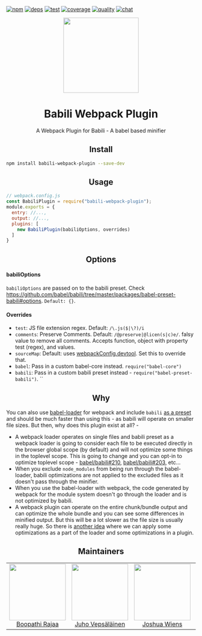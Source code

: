 [![npm][npm]][npm-url]
[![deps][deps]][deps-url]
[![test][test]][test-url]
[![coverage][cover]][cover-url]
[![quality][quality]][quality-url]
[![chat][chat]][chat-url]

<div align="center">
  <!-- replace with accurate logo e.g from https://worldvectorlogo.com/ -->
  <a href="https://github.com/webpack/webpack">
    <img width="200" height="200" vspace="" hspace="25"
      src="https://cdn.rawgit.com/webpack/media/e7485eb2/logo/icon.svg">
  </a>
  <h1>Babili Webpack Plugin</h1>
  <p>A Webpack Plugin for Babili - A babel based minifier<p>
</div>

<h2 align="center">Install</h2>

```bash
npm install babili-webpack-plugin --save-dev
```

<h2 align="center">Usage</h2>

```js
// webpack.config.js
const BabiliPlugin = require("babili-webpack-plugin");
module.exports = {
  entry: //...,
  output: //...,
  plugins: [
    new BabiliPlugin(babiliOptions, overrides)
  ]
}
```

<h2 align="center">Options</h2>

#### babiliOptions

`babiliOptions` are passed on to the babili preset. Check https://github.com/babel/babili/tree/master/packages/babel-preset-babili#options. `Default: {}`.

#### Overrides

+ `test`: JS file extension regex. Default: `/\.js($|\?)/i`
+ `comments`: Preserve Comments. Default: `/@preserve|@licen(s|c)e/`. falsy value to remove all comments. Accepts function, object with property test (regex), and values.
+ `sourceMap`: Default: uses [webpackConfig.devtool](https://webpack.github.io/docs/configuration.html#devtool). Set this to override that.
+ `babel`: Pass in a custom babel-core instead. `require("babel-core")`
+ `babili`: Pass in a custom babili preset instead - `require("babel-preset-babili")`.
``

<h2 align="center">Why</h2>

You can also use [babel-loader](https://github.com/babel/babel-loader) for webpack and include `babili` [as a preset](https://github.com/babel/babili#babel-preset) and should be much faster than using this - as babili will operate on smaller file sizes. But then, why does this plugin exist at all? -

+ A webpack loader operates on single files and babili preset as a webpack loader is going to consider each file to be executed directly in the browser global scope (by default) and will not optimize some things in the toplevel scope. This is going to change and you can opt-in to optimize toplevel scope - [babel/babili#210](https://github.com/babel/babili/issues/210), [babel/babili#203](https://github.com/babel/babili/issues/203), etc...
+ When you exclude `node_modules` from being run through the babel-loader, babili optimizations are not applied to the excluded files as it doesn't pass through the minifier.
+ When you use the babel-loader with webpack, the code generated by webpack for the module system doesn't go through the loader and is not optimized by babili.
+ A webpack plugin can operate on the entire chunk/bundle output and can optimize the whole bundle and you can see some differences in minified output. But this will be a lot slower as the file size is usually really huge. So there is [another idea](https://github.com/boopathi/babili-webpack-plugin/issues/8) where we can apply some optimizations as a part of the loader and some optimizations in a plugin.

<h2 align="center">Maintainers</h2>

<table>
  <tbody>
    <tr>
      <td align="center">
        <img width="150" height="150"
        src="https://avatars2.githubusercontent.com/u/294474?v=3&s=150">
        </br>
        <a href="https://github.com/boopathi">Boopathi Rajaa</a>
      </td>
      <td align="center">
        <img width="150" height="150"
        src="https://avatars3.githubusercontent.com/u/166921?v=3&s=150">
        </br>
        <a href="https://github.com/bebraw">Juho Vepsäläinen</a>
      </td>
      <td align="center">
        <img width="150" height="150"
        src="https://avatars2.githubusercontent.com/u/8420490?v=3&s=150">
        </br>
        <a href="https://github.com/d3viant0ne">Joshua Wiens</a>
      </td>
      <td align="center">
        <img width="150" height="150"
        src="https://avatars3.githubusercontent.com/u/533616?v=3&s=150">
        </br>
        <a href="https://github.com/SpaceK33z">Kees Kluskens</a>
      </td>
      <td align="center">
        <img width="150" height="150"
        src="https://avatars3.githubusercontent.com/u/3408176?v=3&s=150">
        </br>
        <a href="https://github.com/TheLarkInn">Sean Larkin</a>
      </td>
    </tr>
  <tbody>
</table>

[npm]: https://img.shields.io/npm/v/babili-webpack-plugin.svg
[npm-url]: https://npmjs.com/package/babili-webpack-plugin

[deps]: https://david-dm.org/webpack-contrib/babili-webpack-plugin.svg
[deps-url]: https://david-dm.org/webpack-contrib/babili-webpack-plugin

[chat]: https://img.shields.io/badge/gitter-webpack%2Fwebpack-brightgreen.svg
[chat-url]: https://gitter.im/webpack/webpack

[test]: https://travis-ci.org/webpack-contrib/babili-webpack-plugin.svg?branch=master
[test-url]: https://travis-ci.org/webpack-contrib/babili-webpack-plugin

[cover]: https://codecov.io/gh/webpack-contrib/babili-webpack-plugin/branch/master/graph/badge.svg
[cover-url]: https://codecov.io/gh/webpack-contrib/babili-webpack-plugin

[quality]: https://www.bithound.io/github/webpack-contrib/babili-webpack-plugin/badges/score.svg
[quality-url]: https://www.bithound.io/github/webpack-contrib/babili-webpack-plugin

